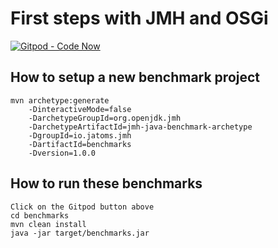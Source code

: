 # First steps with JMH and OSGi

[![Gitpod - Code Now](https://img.shields.io/badge/Gitpod-code%20now-blue.svg?longCache=true)](https://gitpod.io#https://github.com/Sandared/jmh-benchmarks/blob/master/benchmarks/src/main/java/io/jatoms/jmh/OSGiBenchmark2.java)

## How to setup a new benchmark project
```
mvn archetype:generate
    -DinteractiveMode=false
    -DarchetypeGroupId=org.openjdk.jmh
    -DarchetypeArtifactId=jmh-java-benchmark-archetype
    -DgroupId=io.jatoms.jmh
    -DartifactId=benchmarks
    -Dversion=1.0.0
```

## How to run these benchmarks
```
Click on the Gitpod button above
cd benchmarks
mvn clean install
java -jar target/benchmarks.jar
```
